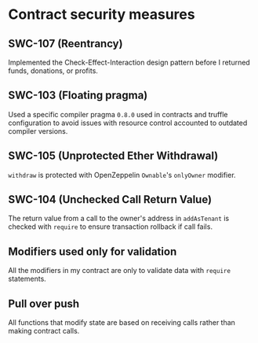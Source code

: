 # Contract security measures

## SWC-107 (Reentrancy)
Implemented the Check-Effect-Interaction design pattern before I returned funds, donations, or profits.

## SWC-103 (Floating pragma)

Used a specific compiler pragma `0.8.0` used in contracts and truffle configuration to avoid issues with resource control accounted to outdated compiler versions.

## SWC-105 (Unprotected Ether Withdrawal)

`withdraw` is protected with OpenZeppelin `Ownable`'s `onlyOwner` modifier.

## SWC-104 (Unchecked Call Return Value)

The return value from a call to the owner's address in `addAsTenant` is checked with `require` to ensure transaction rollback if call fails.

## Modifiers used only for validation

All the modifiers in my contract are only to validate data with `require` statements.

## Pull over push

All functions that modify state are based on receiving calls rather than making contract calls.

